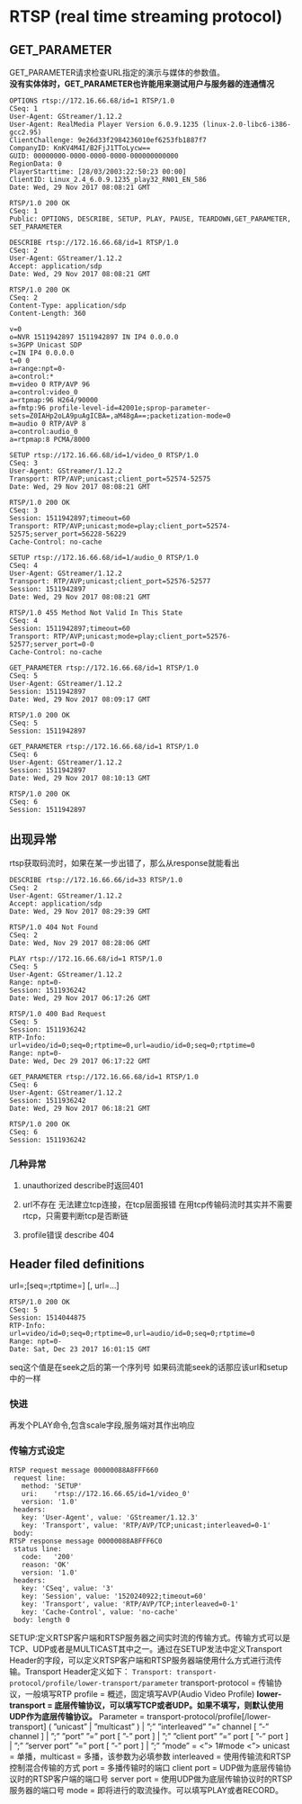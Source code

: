 # RTSP (real time streaming protocol)

## GET_PARAMETER

GET_PARAMETER请求检查URL指定的演示与媒体的参数值。  
**没有实体体时，GET_PARAMETER也许能用来测试用户与服务器的连通情况**

    OPTIONS rtsp://172.16.66.68/id=1 RTSP/1.0
    CSeq: 1
    User-Agent: GStreamer/1.12.2
    User-Agent: RealMedia Player Version 6.0.9.1235 (linux-2.0-libc6-i386-gcc2.95)
    ClientChallenge: 9e26d33f2984236010ef6253fb1887f7
    CompanyID: KnKV4M4I/B2FjJ1TToLycw==
    GUID: 00000000-0000-0000-0000-000000000000
    RegionData: 0
    PlayerStarttime: [28/03/2003:22:50:23 00:00]
    ClientID: Linux_2.4_6.0.9.1235_play32_RN01_EN_586
    Date: Wed, 29 Nov 2017 08:08:21 GMT

    RTSP/1.0 200 OK
    CSeq: 1
    Public: OPTIONS, DESCRIBE, SETUP, PLAY, PAUSE, TEARDOWN,GET_PARAMETER, SET_PARAMETER

    DESCRIBE rtsp://172.16.66.68/id=1 RTSP/1.0
    CSeq: 2
    User-Agent: GStreamer/1.12.2
    Accept: application/sdp
    Date: Wed, 29 Nov 2017 08:08:21 GMT

    RTSP/1.0 200 OK
    CSeq: 2
    Content-Type: application/sdp
    Content-Length: 360

    v=0
    o=NVR 1511942897 1511942897 IN IP4 0.0.0.0
    s=3GPP Unicast SDP 
    c=IN IP4 0.0.0.0
    t=0 0
    a=range:npt=0-
    a=control:*
    m=video 0 RTP/AVP 96
    a=control:video_0
    a=rtpmap:96 H264/90000
    a=fmtp:96 profile-level-id=42001e;sprop-parameter-sets=Z0IAHp2oLA9puAgICBA=,aM48gA==;packetization-mode=0
    m=audio 0 RTP/AVP 8
    a=control:audio_0
    a=rtpmap:8 PCMA/8000

    SETUP rtsp://172.16.66.68/id=1/video_0 RTSP/1.0
    CSeq: 3
    User-Agent: GStreamer/1.12.2
    Transport: RTP/AVP;unicast;client_port=52574-52575
    Date: Wed, 29 Nov 2017 08:08:21 GMT

    RTSP/1.0 200 OK
    CSeq: 3
    Session: 1511942897;timeout=60
    Transport: RTP/AVP;unicast;mode=play;client_port=52574-52575;server_port=56228-56229
    Cache-Control: no-cache

    SETUP rtsp://172.16.66.68/id=1/audio_0 RTSP/1.0
    CSeq: 4
    User-Agent: GStreamer/1.12.2
    Transport: RTP/AVP;unicast;client_port=52576-52577
    Session: 1511942897
    Date: Wed, 29 Nov 2017 08:08:21 GMT

    RTSP/1.0 455 Method Not Valid In This State
    CSeq: 4
    Session: 1511942897;timeout=60
    Transport: RTP/AVP;unicast;mode=play;client_port=52576-52577;server_port=0-0
    Cache-Control: no-cache

    GET_PARAMETER rtsp://172.16.66.68/id=1 RTSP/1.0
    CSeq: 5
    User-Agent: GStreamer/1.12.2
    Session: 1511942897
    Date: Wed, 29 Nov 2017 08:09:17 GMT

    RTSP/1.0 200 OK
    CSeq: 5
    Session: 1511942897

    GET_PARAMETER rtsp://172.16.66.68/id=1 RTSP/1.0
    CSeq: 6
    User-Agent: GStreamer/1.12.2
    Session: 1511942897
    Date: Wed, 29 Nov 2017 08:10:13 GMT

    RTSP/1.0 200 OK
    CSeq: 6
    Session: 1511942897

## 出现异常

rtsp获取码流时，如果在某一步出错了，那么从response就能看出

    DESCRIBE rtsp://172.16.66.66/id=33 RTSP/1.0
    CSeq: 2
    User-Agent: GStreamer/1.12.2
    Accept: application/sdp
    Date: Wed, 29 Nov 2017 08:29:39 GMT

    RTSP/1.0 404 Not Found
    CSeq: 2
    Date: Wed, Nov 29 2017 08:28:06 GMT

    PLAY rtsp://172.16.66.68/id=1 RTSP/1.0
    CSeq: 5
    User-Agent: GStreamer/1.12.2
    Range: npt=0-
    Session: 1511936242 
    Date: Wed, 29 Nov 2017 06:17:26 GMT

    RTSP/1.0 400 Bad Request
    CSeq: 5
    Session: 1511936242
    RTP-Info: url=video/id=0;seq=0;rtptime=0,url=audio/id=0;seq=0;rtptime=0
    Range: npt=0-
    Date: Wed, Dec 29 2017 06:17:22 GMT

    GET_PARAMETER rtsp://172.16.66.68/id=1 RTSP/1.0
    CSeq: 6
    User-Agent: GStreamer/1.12.2
    Session: 1511936242
    Date: Wed, 29 Nov 2017 06:18:21 GMT

    RTSP/1.0 200 OK
    CSeq: 6
    Session: 1511936242

### 几种异常

1.  unauthorized
    describe时返回401

2.  url不存在
    无法建立tcp连接，在tcp层面报错
    在用tcp传输码流时其实并不需要rtcp，只需要判断tcp是否断链

3.  profile错误
    describe 404

## Header filed definitions

url=<URL>;[seq=<seqbase>;rtptime=<timebase>] [, url=...]

```
RTSP/1.0 200 OK
CSeq: 5
Session: 1514044875
RTP-Info: url=video/id=0;seq=0;rtptime=0,url=audio/id=0;seq=0;rtptime=0
Range: npt=0-
Date: Sat, Dec 23 2017 16:01:15 GMT
```

seq这个值是在seek之后的第一个序列号
如果码流能seek的话那应该url和setup中的一样


### 快进
再发个PLAY命令,包含scale字段,服务端对其作出响应


### 传输方式设定

```
RTSP request message 00000088A8FFF660
 request line:
   method: 'SETUP'
   uri:    'rtsp://172.16.66.65/id=1/video_0'
   version: '1.0'
 headers:
   key: 'User-Agent', value: 'GStreamer/1.12.3'
   key: 'Transport', value: 'RTP/AVP/TCP;unicast;interleaved=0-1'
 body:
RTSP response message 00000088A8FFF6C0
 status line:
   code:   '200'
   reason: 'OK'
   version: '1.0'
 headers:
   key: 'CSeq', value: '3'
   key: 'Session', value: '1520240922;timeout=60'
   key: 'Transport', value: 'RTP/AVP/TCP;interleaved=0-1'
   key: 'Cache-Control', value: 'no-cache'
 body: length 0
 ```

 SETUP:定义RTSP客户端和RTSP服务器之间实时流的传输方式。传输方式可以是TCP、UDP或者是MULTICAST其中之一。通过在SETUP发法中定义Transport Header的字段，可以定义RTSP客户端和RTSP服务器端使用什么方式进行流传输。Transport Header定义如下：
      `Transport: transport-protocol/profile/lower-transport/parameter`
      transport-protocol = 传输协议，一般填写RTP
      profile = 概述，固定填写AVP(Audio Video Profile)
      **lower-transport = 底层传输协议，可以填写TCP或者UDP。如果不填写，则默认使用UDP作为底层传输协议。**
      Parameter = transport-protocol/profile[/lower-transport] ( ”unicast” | ”multicast” )
      | ”;” ”interleaved” ”=” channel [ ”-” channel ]
      | ”;” ”port” ”=” port [ ”-” port ]
      | ”;” ”client port” ”=” port [ ”-” port ]
      | ”;” ”server port” ”=” port [ ”-” port ]
      | ”;” ”mode” = <”> 1#mode <”>
      unicast = 单播，multicast = 多播，该参数为必填参数
      interleaved = 使用传输流和RTSP控制混合传输的方式
      port = 多播传输时的端口
      client port = UDP做为底层传输协议时的RTSP客户端的端口号
      server port = 使用UDP做为底层传输协议时的RTSP服务器的端口号
      mode = 即将进行的取流操作。可以填写PLAY或者RECORD。